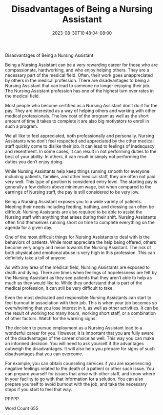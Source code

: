 ﻿---
title: "Disadvantages of Being a Nursing Assistant"
date: 2023-08-30T10:48:04-08:00
description: "Text Tips for Web Success"
featured_image: "/images/Text.jpg"
tags: ["Text"]
---

Disadvantages of Being a Nursing Assistant

Being a Nursing Assistant can be a very rewarding career for those who are compassionate, hardworking, and who enjoy helping others. They are a necessary part of the medical field. Often, their work goes unappreciated by others in the medical profession. There are disadvantages to being a Nursing Assistant that can lead to someone no longer enjoying their job. The Nursing Assistant profession has one of the highest turn over rates in the medical field. 

Most people who become certified as a Nursing Assistant don’t do it for the pay. They are interested as a way of helping others and working with other medical professionals. The low cost of the program as well as the short amount of time it takes to complete it are also big motivators to enroll in such a program.

We all like to feel appreciated, both professionally and personally. Nursing Assistants who don’t feel respected and appreciated by the other medical staff quickly come to dislike their job. It can lead to feelings of inadequacy and resentment. In some cases, it can result in not performing duties to the best of your ability. In others, it can result in simply not performing the duties you don’t enjoy doing. 

While Nursing Assistants help keep things running smooth for everyone including patients, families, and other medical staff, they are often not paid very well. This type of position is considered entry level. The starting pay is generally a few dollars above minimum wage, but when compared to the earnings of Nursing staff, the pay is still considered to be very low.

Being a Nursing Assistant exposes you to a wide variety of patients. Meeting their needs including feeding, bathing, and dressing can often be difficult. Nursing Assistants are also required to be able to assist the Nursing staff with anything that arises during their shift. Nursing Assistants often find themselves running short on time to complete everything on the agenda for a given day. 

One of the most difficult things for Nursing Assistants to deal with is the behaviors of patients. While most appreciate the help being offered, others become very angry and mean towards the Nursing Assistant. The risk of both physical and emotional abuse is very high in this profession. This can definitely take a toll of anyone.

As with any area of the medical field, Nursing Assistants are exposed to death and dying. There are times when feelings of hopelessness are felt by the Nursing Assistant as they see patients that they aren’t able to help as much as they would like to. While they understand that is part of the medical profession, it can still be very difficult to take.

Even the most dedicated and responsible Nursing Assistants can start to feel burnout in association with their job. This is when your job becomes so overwhelming that you lose interest in it, as well as other activities. It can be the result of working too many hours, working short staff, or a combination of other factors. Watch for the warning signs. 

The decision to pursue employment as a Nursing Assistant lead to a wonderful career for you. However, it is important that you are fully aware of the disadvantages of the career choice as well. This way you can make an informed decision. You will need to ask yourself if the advantages outweigh the disadvantages. It will also help you prepare for signs of such disadvantages that you can overcome.

For example, you can obtain counseling services if you are experiencing negative feelings related to the death of a patient or other such issue. You can prepare yourself for issues that arise with other staff, and know where in your facility to go with that information for a solution. You can also prepare yourself to avoid burnout with the job, and take the necessary steps if you start to feel that way.

PPPPP

Word Count 655

